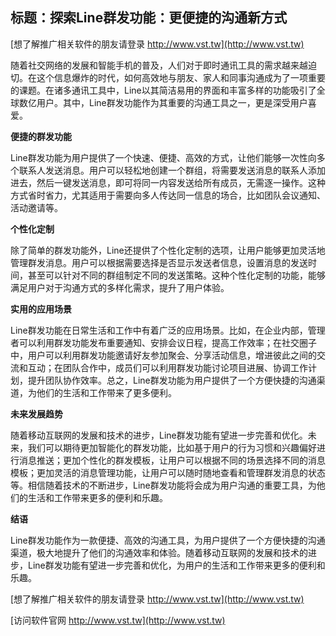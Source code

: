 ## **标题：探索Line群发功能：更便捷的沟通新方式**

[想了解推广相关软件的朋友请登录 http://www.vst.tw](http://www.vst.tw)

随着社交网络的发展和智能手机的普及，人们对于即时通讯工具的需求越来越迫切。在这个信息爆炸的时代，如何高效地与朋友、家人和同事沟通成为了一项重要的课题。在诸多通讯工具中，Line以其简洁易用的界面和丰富多样的功能吸引了全球数亿用户。其中，Line群发功能作为其重要的沟通工具之一，更是深受用户喜爱。

**便捷的群发功能**

Line群发功能为用户提供了一个快速、便捷、高效的方式，让他们能够一次性向多个联系人发送消息。用户可以轻松地创建一个群组，将需要发送消息的联系人添加进去，然后一键发送消息，即可将同一内容发送给所有成员，无需逐一操作。这种方式省时省力，尤其适用于需要向多人传达同一信息的场合，比如团队会议通知、活动邀请等。

**个性化定制**

除了简单的群发功能外，Line还提供了个性化定制的选项，让用户能够更加灵活地管理群发消息。用户可以根据需要选择是否显示发送者信息，设置消息的发送时间，甚至可以针对不同的群组制定不同的发送策略。这种个性化定制的功能，能够满足用户对于沟通方式的多样化需求，提升了用户体验。

**实用的应用场景**

Line群发功能在日常生活和工作中有着广泛的应用场景。比如，在企业内部，管理者可以利用群发功能发布重要通知、安排会议日程，提高工作效率；在社交圈子中，用户可以利用群发功能邀请好友参加聚会、分享活动信息，增进彼此之间的交流和互动；在团队合作中，成员们可以利用群发功能讨论项目进展、协调工作计划，提升团队协作效率。总之，Line群发功能为用户提供了一个方便快捷的沟通渠道，为他们的生活和工作带来了更多便利。

**未来发展趋势**

随着移动互联网的发展和技术的进步，Line群发功能有望进一步完善和优化。未来，我们可以期待更加智能化的群发功能，比如基于用户的行为习惯和兴趣偏好进行消息推送；更加个性化的群发模板，让用户可以根据不同的场景选择不同的消息模板；更加灵活的消息管理功能，让用户可以随时随地查看和管理群发消息的状态等。相信随着技术的不断进步，Line群发功能将会成为用户沟通的重要工具，为他们的生活和工作带来更多的便利和乐趣。

**结语**

Line群发功能作为一款便捷、高效的沟通工具，为用户提供了一个方便快捷的沟通渠道，极大地提升了他们的沟通效率和体验。随着移动互联网的发展和技术的进步，Line群发功能有望进一步完善和优化，为用户的生活和工作带来更多的便利和乐趣。

[想了解推广相关软件的朋友请登录 http://www.vst.tw](http://www.vst.tw)


[访问软件官网 http://www.vst.tw](http://www.vst.tw)
